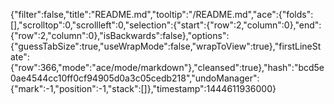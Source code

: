 {"filter":false,"title":"README.md","tooltip":"/README.md","ace":{"folds":[],"scrolltop":0,"scrollleft":0,"selection":{"start":{"row":2,"column":0},"end":{"row":2,"column":0},"isBackwards":false},"options":{"guessTabSize":true,"useWrapMode":false,"wrapToView":true},"firstLineState":{"row":366,"mode":"ace/mode/markdown"},"cleansed":true},"hash":"bcd5e0ae4544cc10ff0cf94905d0a3c05cedb218","undoManager":{"mark":-1,"position":-1,"stack":[]},"timestamp":1444611936000}